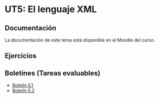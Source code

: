 # UT5: El lenguaje XML

## Documentación

La documentación de este tema está disponible en el Moodle del curso.


## Ejercicios


## Boletines (Tareas evaluables)

- [Boletín 5.1](https://docs.google.com/document/d/1JpCPMM3ixhIi62ev10VMj3blDJkcpsXH5XSTqwazo8Q/edit?usp=sharing)
- [Boletín 5.2](./TE/TE_5.2.ipynb)

 
